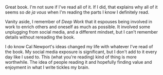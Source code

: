 Great book. I'm not sure if I've read all of it. If I did, that explains why all of it seems so *de ja vous* when I'm reading the parts I know I definitely read. 

Vanity aside, I remember of *Deep Work* that it espouses being involved in work to enrich others and oneself as much as possible. It involved some unplugging from social media, and a different mindset, but I can't remember details without rereading the book. 

I do know Cal Newport's ideas changed my life with whatever I've read of the book. My social media exposure is significant, but I don't add to it every day like I used to. This (what you're reading) kind of thing is more worthwhile. The idea of people reading it and hopefully finding value and enjoyment in what I write tickles my brain.